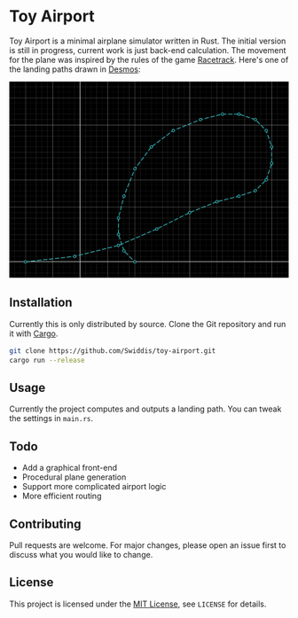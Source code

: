 # Toy Airport

Toy Airport is a minimal airplane simulator written in Rust.
The initial version is still in progress, current work is just back-end calculation.
The movement for the plane was inspired by the rules of the game [Racetrack](https://en.wikipedia.org/wiki/Racetrack_(game)).
Here's one of the landing paths drawn in [Desmos](https://www.desmos.com/):

![A simulated landing flight path drawn in Desmos](media/readme/flight-path-desmos.png)

## Installation

Currently this is only distributed by source.
Clone the Git repository and run it with [Cargo](https://doc.rust-lang.org/cargo/getting-started/index.html).

```sh
git clone https://github.com/Swiddis/toy-airport.git
cargo run --release
```

## Usage

Currently the project computes and outputs a landing path.
You can tweak the settings in `main.rs`.

## Todo

- Add a graphical front-end
- Procedural plane generation
- Support more complicated airport logic
- More efficient routing

## Contributing

Pull requests are welcome.
For major changes, please open an issue first to discuss what you would like to change.

## License

This project is licensed under the [MIT License](https://choosealicense.com/licenses/mit/), see `LICENSE` for details.
